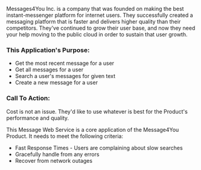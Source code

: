 Messages4You Inc. is a company that was founded on making the best instant-messenger platform for internet users. They successfully
created a messaging platform that is faster and delivers higher quality than their competitors. They've continued to grow their user base, and now they need your help moving to the public cloud
in order to sustain that user growth.

### This Application's Purpose: 
* Get the most recent message for a user
* Get all messages for a user
* Search a user's messages for given text
* Create a new message for a user

### Call To Action:
Cost is not an issue. They'd like to use whatever is best for the Product's performance and quality.

This Message Web Service is a core application of the Message4You Product. It needs to meet the following criteria:

* Fast Response Times - Users are complaining about slow searches
* Gracefully handle from any errors
* Recover from network outages
